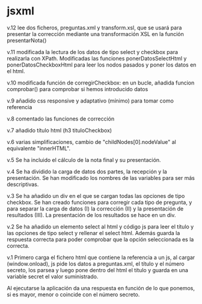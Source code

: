 # jsxml

v.12 lee dos ficheros, preguntas.xml y transform.xsl, que se usará para presentar la corrección mediante una transformación XSL en la función presentarNota()

v.11 modificada la lectura de los datos de tipo select y checkbox para realizarla con XPath. Modificadas las funciones ponerDatosSelectHtml y ponerDatosCheckboxHtml para leer los nodos pasados y poner los datos en el html.

v.10 modificada función de corregirCheckbox: en un bucle, añadida funcion comprobar() para comprobar si hemos introducido datos

v.9 añadido css responsive y adaptativo (mínimo) para tomar como referencia

v.8 comentado las funciones de corrección

v.7 añadido título html (h3 tituloCheckbox)

v.6 varias simplificaciones, cambio de "childNodes[0].nodeValue" al equivalente "innerHTML".

v.5 Se ha incluido el cálculo de la nota final y su presentación.

v.4 Se ha dividido la carga de datos dos partes, la recepción y la presentación. Se han modificado los nombres de las variables para ser más descriptivas.

v.3 Se ha añadido un div en el que se cargan todas las opciones de tipo checkbox. Se han creado funciones para corregir cada tipo de pregunta, y para separar la carga de datos (I) la corrección (II) y la presentación de resultados (III). La presentación de los resultados se hace en un div.

v.2 Se ha añadido un elemento select al html y código js para leer el título y las opciones de tipo select y rellenar el select html. Además guarda la respuesta correcta para poder comprobar que la opción seleccionada es la correcta.

v.1 Primero carga el fichero html que contiene la referencia a un js, al cargar (window.onload), js pide los datos a preguntas.xml, el título y el número secreto, los parsea y luego pone dentro del html el título y guarda en una variable secret el valor suministrado.

Al ejecutarse la aplicación da una respuesta en función de lo que ponemos, si es mayor, menor o coincide con el número secreto.
